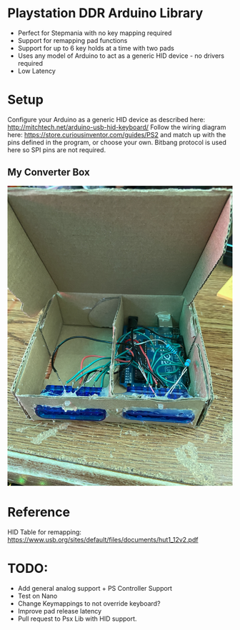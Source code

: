 # Playstation DDR Arduino Library
- Perfect for Stepmania with no key mapping required
- Support for remapping pad functions
- Support for up to 6 key holds at a time with two pads
- Uses any model of Arduino to act as a generic HID device - no drivers required
- Low Latency


# Setup
Configure your Arduino as a generic HID device as described here: http://mitchtech.net/arduino-usb-hid-keyboard/
Follow the wiring diagram here: https://store.curiousinventor.com/guides/PS2 and match up with the pins defined in the program, or choose your own. Bitbang protocol is used here so SPI pins are not required. 
## My Converter Box
![My All in One Converter Box](https://github.com/dgorbunov/PsxDDRLib/blob/master/IMG_2372%20(1).JPG)

# Reference
HID Table for remapping: https://www.usb.org/sites/default/files/documents/hut1_12v2.pdf

# TODO:
- Add general analog support + PS Controller Support
- Test on Nano
- Change Keymappings to not override keyboard?
- Improve pad release latency
- Pull request to Psx Lib with HID support.
